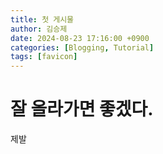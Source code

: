 ```yaml
---
title: 첫 게시물
author: 김승제
date: 2024-08-23 17:16:00 +0900
categories: [Blogging, Tutorial]
tags: [favicon]
---
```


# 잘 올라가면 좋겠다.
제발
